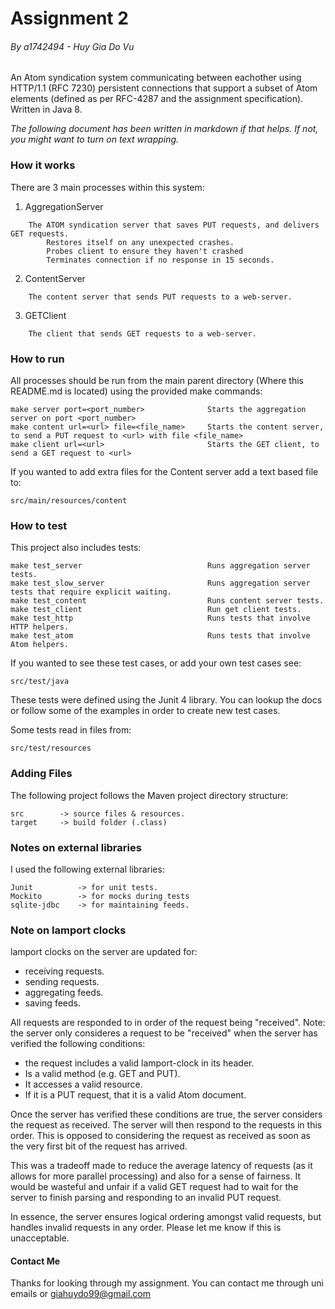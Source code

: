# Assignment 2
###### By a1742494 - Huy Gia Do Vu
An Atom syndication system communicating between eachother using HTTP/1.1 (RFC 7230) persistent connections that support a subset of Atom elements (defined as per RFC-4287 and the assignment specification). Written in Java 8.

*The following document has been written in markdown if that helps. If not, you might want to turn on text wrapping.*

### How it works
There are 3 main processes within this system:

1. AggregationServer
```
    The ATOM syndication server that saves PUT requests, and delivers GET requests.
        Restores itself on any unexpected crashes.
        Probes client to ensure they haven't crashed
        Terminates connection if no response in 15 seconds.
```
2. ContentServer
```
    The content server that sends PUT requests to a web-server.
```
3. GETClient
```
    The client that sends GET requests to a web-server.
```

### How to run
All processes should be run from the main parent directory (Where this README.md is located) using the provided make commands:
    
    make server port=<port_number>              Starts the aggregation server on port <port_number>
    make content url=<url> file=<file_name>     Starts the content server, to send a PUT request to <url> with file <file_name>
    make client url=<url>                       Starts the GET client, to send a GET request to <url>

If you wanted to add extra files for the Content server add a text based file to:

    src/main/resources/content


### How to test
This project also includes tests:

    make test_server                            Runs aggregation server tests. 
    make test_slow_server                       Runs aggregation server tests that require explicit waiting.
    make test_content                           Runs content server tests.
    make test_client                            Run get client tests.
    make test_http                              Runs tests that involve HTTP helpers.
    make test_atom                              Runs tests that involve Atom helpers.

If you wanted to see these test cases, or add your own test cases see:

    src/test/java                               

These tests were defined using the Junit 4 library. You can lookup the docs or follow some of the examples in order to create new test cases.

Some tests read in files from:

    src/test/resources


### Adding Files
The following project follows the Maven project directory structure:
    
    src        -> source files & resources.
    target     -> build folder (.class)

### Notes on external libraries
I used the following external libraries:
    
    Junit          -> for unit tests.
    Mockito        -> for mocks during tests
    sqlite-jdbc    -> for maintaining feeds.

### Note on lamport clocks
lamport clocks on the server are updated for:

   - receiving requests.
   - sending requests.
   - aggregating feeds.
   - saving feeds.


All requests are responded to in order of the request being "received". Note: the server only consideres a request to be "received" when the server has verified the following conditions: 
    
   - the request includes a valid lamport-clock in its header.
   - Is a valid method (e.g. GET and PUT). 
   - It accesses a valid resource.
   - If it is a PUT request, that it is a valid Atom document.
        

Once the server has verified these conditions are true, the server considers the request as received. The server will then respond to the requests in this order. This is opposed to considering the request as received as soon as the very first bit of the request has arrived. 

This was a tradeoff made to reduce the average latency of requests (as it allows for more parallel processing) and also for a sense of fairness.  It would be wasteful and unfair if a valid GET request had to wait for the server to finish parsing and responding to an invalid PUT request. 

In essence, the server ensures logical ordering amongst valid requests, but handles invalid requests in any order. Please let me know if this is unacceptable.

#### Contact Me
Thanks for looking through my assignment. You can contact me through uni emails or giahuydo99@gmail.com
